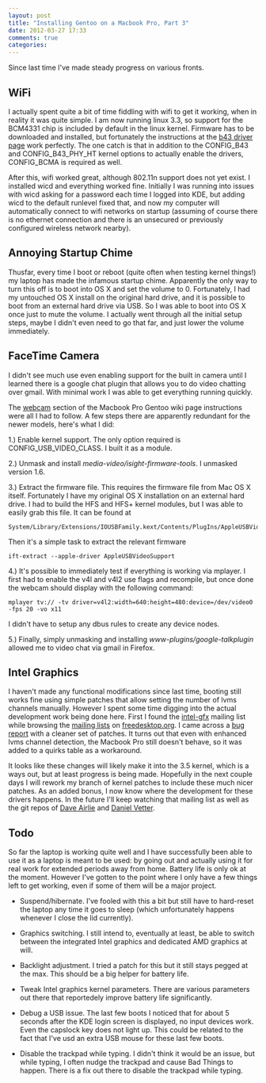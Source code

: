 ```yaml
---
layout: post
title: "Installing Gentoo on a Macbook Pro, Part 3"
date: 2012-03-27 17:33
comments: true
categories: 
---
```

Since last time I've made steady progress on various fronts.

## WiFi

I actually spent quite a bit of time fiddling with wifi to get it working, when in reality it was quite simple. I am now running linux 3.3, so support for the BCM4331 chip is included by default in the linux kernel. Firmware has to be downloaded and installed, but fortunately the instructions at the [b43 driver page](http://linuxwireless.org/en/users/Drivers/b43#Device_firmware_installation) work perfectly. The one catch is that in addition to the CONFIG\_B43 and CONFIG\_B43\_PHY\_HT kernel options to actually enable the drivers, CONFIG\_BCMA is required as well.

After this, wifi worked great, although 802.11n support does not yet exist. I installed wicd and everything worked fine. Initially I was running into issues with wicd asking for a password each time I logged into KDE, but adding wicd to the default runlevel fixed that, and now my computer will automatically connect to wifi networks on startup (assuming of course there is no ethernet connection and there is an unsecured or previously configured wireless network nearby).

## Annoying Startup Chime

Thusfar, every time I boot or reboot (quite often when testing kernel things!) my laptop has made the infamous startup chime. Apparently the only way to turn this off is to boot into OS X and set the volume to 0. Fortunately, I had my untouched OS X install on the original hard drive, and it is possible to boot from an external hard drive via USB. So I was able to boot into OS X once just to mute the volume. I actually went through all the initial setup steps, maybe I didn't even need to go that far, and just lower the volume immediately.

## FaceTime Camera

I didn't see much use even enabling support for the built in camera until I learned there is a google chat plugin that allows you to do video chatting over gmail. With minimal work I was able to get everything running quickly.

The [webcam](http://linuxwireless.org/en/users/Drivers/b43#Device_firmware_installation) section of the Macbook Pro Gentoo wiki page instructions were all I had to follow. A few steps there are apparently redundant for the newer models, here's what I did:

1.) Enable kernel support. The only option required is CONFIG\_USB\_VIDEO\_CLASS. I built it as a module.

2.) Unmask and install _media-video/isight-firmware-tools_. I unmasked version 1.6.

3.) Extract the firmware file. This requires the firmware file from Mac OS X itself. Fortunately I have my original OS X installation on an external hard drive. I had to build the HFS and HFS+ kernel modules, but I was able to easily grab this file. It can be found at

    System/Library/Extensions/IOUSBFamily.kext/Contents/PlugIns/AppleUSBVideoSupport.kext/Contents/MacOS/AppleUSBVideoSupport

Then it's a simple task to extract the relevant firmware

    ift-extract --apple-driver AppleUSBVideoSupport

4.) It's possible to immediately test if everything is working via mplayer. I first had to enable the v4l and v4l2 use flags and recompile, but once done the webcam should display with the following command:

    mplayer tv:// -tv driver=v4l2:width=640:height=480:device=/dev/video0 -fps 20 -vo x11

I didn't have to setup any dbus rules to create any device nodes.

5.) Finally, simply unmasking and installing _www-plugins/google-talkplugin_ allowed me to video chat via gmail in Firefox.

## Intel Graphics

I haven't made any functional modifications since last time, booting still works fine using simple patches that allow setting the number of lvms channels manually. However I spent some time digging into the actual development work being done here.
First I found the [intel-gfx](http://lists.freedesktop.org/archives/intel-gfx/) mailing list while browsing the [mailing lists](http://lists.freedesktop.org/mailman/listinfo) on [freedesktop.org](http://freedesktop.org). I came across a [bug report](https://bugzilla.kernel.org/show_bug.cgi?id=42842) with a cleaner set of patches.
It turns out that even with enhanced lvms channel detection, the Macbook Pro still doesn't behave, so it was added to a quirks table as a workaround.

It looks like these changes will likely make it into the 3.5 kernel, which is a ways out, but at least progress is being made. Hopefully in the next couple days I will rework my branch of kernel patches to include these much nicer patches.
As an added bonus, I now know where the development for these drivers happens. In the future I'll keep watching that mailing list as well as the git repos of [Dave Airlie](http://cgit.freedesktop.org/~danvet/drm-intel/) and [Daniel Vetter](http://cgit.freedesktop.org/~danvet/drm-intel/).



## Todo

So far the laptop is working quite well and I have successfully been able to use it as a laptop is meant to be used: by going out and actually using it for real work for extended periods away from home. Battery life is only ok at the moment. However I've gotten to the point where I only have a few things left to get working, even if some of them will be a major project.

* Suspend/hibernate. I've fooled with this a bit but still have to hard-reset the laptop any time it goes to sleep (which unfortunately happens whenever I close the lid currently).

* Graphics switching. I still intend to, eventually at least, be able to switch between the integrated Intel graphics and dedicated AMD graphics at will.

* Backlight adjustment. I tried a patch for this but it still stays pegged at the max. This should be a big helper for battery life.

* Tweak Intel graphics kernel parameters. There are various parameters out there that reportedely improve battery life significantly.

* Debug a USB issue. The last few boots I noticed that for about 5 seconds after the KDE login screen is displayed, no input devices work. Even the capslock key does not light up. This could be related to the fact that I've usd an extra USB mouse for these last few boots.

* Disable the trackpad while typing. I didn't think it would be an issue, but while typing, I often nudge the trackpad and cause Bad Things to happen. There is a fix out there to disable the trackpad while typing.
